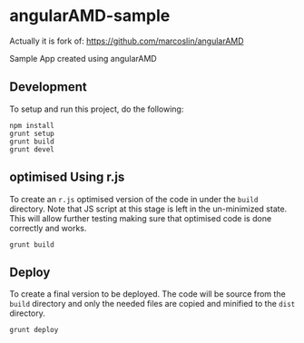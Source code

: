 angularAMD-sample
=================
Actually it is fork of:
https://github.com/marcoslin/angularAMD


Sample App created using angularAMD

## Development
To setup and run this project, do the following:

```
npm install
grunt setup
grunt build
grunt devel
```

## optimised Using r.js
To create an `r.js` optimised version of the code in under the `build` directory.  Note that JS script at this stage is
left in the un-minimized state.  This will allow further testing making sure that optimised code is done correctly and
works.

```
grunt build
```

## Deploy
To create a final version to be deployed.  The code will be source from the `build` directory and only the needed
files are copied and minified to the `dist` directory.

```
grunt deploy
```

